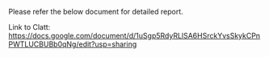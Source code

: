 Please refer the below document for detailed report.


Link to Clatt: https://docs.google.com/document/d/1uSgp5RdyRLlSA6HSrckYvsSkykCPnPWTLUCBUBb0qNg/edit?usp=sharing



